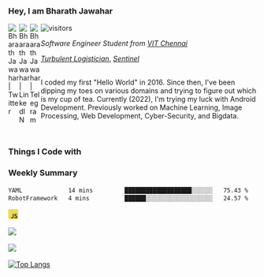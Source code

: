 ### Hey, I am Bharath Jawahar
<a href="https://twitter.com/ibharathjawahar">
  <img align="left" alt="Bharath Jawahar | Twitter" width="22px" src="https://raw.githubusercontent.com/peterthehan/peterthehan/master/assets/twitter.svg" />
</a>
<a href="https://www.linkedin.com/in/bharath-jawahar/">
  <img align="left" alt="Bharath Jawahar | LinkedIN" width="22px" src="https://raw.githubusercontent.com/peterthehan/peterthehan/master/assets/linkedin.svg" />
</a>
<a href="https://t.me/Bharath_Jawahar">
  <img align="left" alt="Bharath Jawahar | Telegram" width="22px" src="https://img.icons8.com/external-tal-revivo-color-tal-revivo/24/000000/external-telegram-messenger-privately-held-company-with-cloud-based-instant-messaging-logo-color-tal-revivo.png" />
</a>

![visitors](https://visitor-badge.glitch.me/badge?page_id=bharathjawahar)

*Software Engineer Student from [VIT Chennai](https://chennai.vit.ac.in/)*

*[Turbulent Logistician](https://www.16personalities.com/istj-personality)*, *[Sentinel](https://www.16personalities.com/articles/roles-sentinels)*
<br><br>

I coded my first "Hello World" in 2016. Since then, I've been dipping my toes on various domains and trying to figure out which is my cup of tea. Currently (2022), I'm trying my luck with Android Development. Previously worked on Machine Learning, Image Processing, Web Development, Cyber-Security, and Bigdata.

<br>

### Things I Code with
<p>
</p>

### Weekly Summary
<!--START_SECTION:waka-->

```txt
YAML             14 mins         ███████████████████░░░░░░   75.43 %
RobotFramework   4 mins          ██████░░░░░░░░░░░░░░░░░░░   24.57 %
```

<!--END_SECTION:waka-->


<code><img height="20" src="https://raw.githubusercontent.com/github/explore/80688e429a7d4ef2fca1e82350fe8e3517d3494d/topics/javascript/javascript.png"></code>

 
![](https://github-readme-stats.vercel.app/api?username=bharathjawahar&show_icons=true&theme=tokyonight&count_private=true)
<br>
<p align="left">
  <img src="https://github-profile-trophy.vercel.app/?username=bharathjawahar&column=6&rank=SSS,SS,S,AAA,AA,A,B,C&theme=tokyonight&count_private=true" />
</p>

[![Top Langs](https://github-readme-stats.vercel.app/api/top-langs/?username=bharathjawahar&theme=tokyonight&langs_count=10&layout=compact)](https://github.com/anuraghazra/github-readme-stats)

